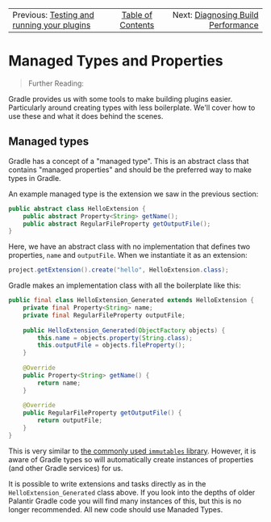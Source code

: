 <!-- PreviousNext:START -->
<table><tr>
  <td>Previous: <a href="testing-and-running-your-plugins-locally.md">Testing and running your plugins</a></td>
  <td align="center"><a href="../README.md#table-of-contents">Table of Contents</a></td>
  <td align="right">Next: <a href="diagnosing-build-performance.md">Diagnosing Build Performance</a></td>
</tr></table>
<!-- PreviousNext:END -->

# Managed Types and Properties

> Further Reading: 

Gradle provides us with some tools to make building plugins easier. Particularly around creating types with less boilerplate. We'll cover how to use these and what it does behind the scenes.

## Managed types

Gradle has a concept of a "managed type". This is an abstract class that contains "managed properties" and should be the preferred way to make types in Gradle.

An example managed type is the extension we saw in the previous section:

```java
public abstract class HelloExtension {
    public abstract Property<String> getName();
    public abstract RegularFileProperty getOutputFile();
}
```

Here, we have an abstract class with no implementation that defines two properties, `name` and `outputFile`. When we instantiate it as an extension:

```java
project.getExtension().create("hello", HelloExtension.class);
```

Gradle makes an implementation class with all the boilerplate like this:

```java
public final class HelloExtension_Generated extends HelloExtension {
    private final Property<String> name;
    private final RegularFileProperty outputFile;
    
    public HelloExtension_Generated(ObjectFactory objects) {
        this.name = objects.property(String.class);
        this.outputFile = objects.fileProperty();
    }
    
    @Override
    public Property<String> getName() {
        return name;
    }
    
    @Override
    public RegularFileProperty getOutputFile() {
        return outputFile;
    }
}
```

This is very similar to [the commonly used `immutables` library](https://immutables.github.io/). However, it is aware of Gradle types so will automatically create instances of properties (and other Gradle services) for us.

It is possible to write extensions and tasks directly as in the `HelloExtension_Generated` class above. If you look into the depths of older Palantir Gradle code you will find many instances of this, but this is no longer recommended. All new code should use Manaded Types.